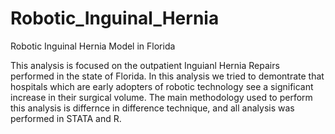 # Robotic_Inguinal_Hernia
Robotic Inguinal Hernia Model in Florida

This analysis is focused on the outpatient Inguianl Hernia Repairs performed in the state of Florida. In this analysis we tried to demontrate that hospitals which are early adopters of robotic technology see a significant increase in their surgical volume. 
The main methodology used to perform this analysis is differnce in difference technique, and all analysis was performed in STATA and R. 
